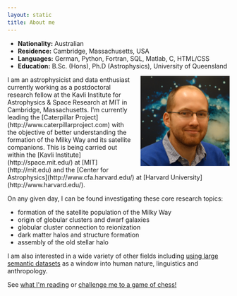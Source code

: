 ```yaml
---
layout: static
title: About me
---
```




<div><ul class="aboutmelist">
<li><strong>Nationality:</strong> Australian</li> 
<li><strong>Residence:</strong> Cambridge, Massachusetts, USA</li> 
<li><strong>Languages:</strong> German, Python, Fortran, SQL, Matlab, C, HTML/CSS </li> 
<li><strong>Education:</strong> B.Sc. (Hons), Ph.D (Astrophysics), University of Queensland</li> 
</ul>

<img src="/assets/pages/profile_small.jpg" alt="Brendan Griffen" style="float: right; width: 40%; margin-left: 4%; margin-bottom: 5px;">
I am an astrophysicist and data enthusiast currently working as a postdoctoral research fellow at the Kavli Institute for Astrophysics & Space Research at MIT in Cambridge, Massachusetts. I'm currently leading the [Caterpillar Project](http://www.caterpillarproject.com) with the objective of better understanding the formation of the Milky Way and its satellite companions. This is being carried out within the [Kavli Institute](http://space.mit.edu/‎) at [MIT](http://mit.edu) and the [Center for Astrophysics](http://www.cfa.harvard.edu/) at [Harvard University](http://www.harvard.edu/). 

On any given day, I can be found investigating these core research topics:

* formation of the satellite population of the Milky Way
* origin of globular clusters and dwarf galaxies
* globular cluster connection to reionization
* dark matter halos and structure formation
* assembly of the old stellar halo

I am also interested in a wide variety of other fields including [using large semantic datasets](http://brendangriffen.com/posts/) as a window into human nature, linguistics and anthropology. 

See [what I'm reading](https://delicious.com/bgriffen) or [challenge me to a game of chess!](http://www.chess.com/members/view/staycrunchy?ref_id=2981385)